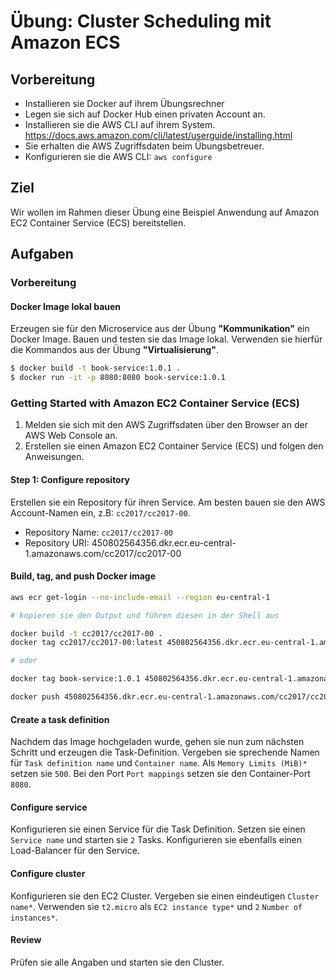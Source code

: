 # Übung: Cluster Scheduling mit Amazon ECS

## Vorbereitung

* Installieren sie Docker auf ihrem Übungsrechner
* Legen sie sich auf Docker Hub einen privaten Account an.
* Installieren sie die AWS CLI auf ihrem System. https://docs.aws.amazon.com/cli/latest/userguide/installing.html
* Sie erhalten die AWS Zugriffsdaten beim Übungsbetreuer.
* Konfigurieren sie die AWS CLI: `aws configure`

## Ziel

Wir wollen im Rahmen dieser Übung eine Beispiel Anwendung auf Amazon EC2 Container Service (ECS) bereitstellen.

## Aufgaben

### Vorbereitung

#### Docker Image lokal bauen

Erzeugen sie für den Microservice aus der Übung __"Kommunikation"__ ein Docker Image. 
Bauen und testen sie das Image lokal. Verwenden sie hierfür die Kommandos aus der Übung __"Virtualisierung"__.

```bash
$ docker build -t book-service:1.0.1 .
$ docker run -it -p 8080:8080 book-service:1.0.1
```

### Getting Started with Amazon EC2 Container Service (ECS)

1. Melden sie sich mit den AWS Zugriffsdaten über den Browser an der AWS Web Console an.
2. Erstellen sie einen Amazon EC2 Container Service (ECS) und folgen den Anweisungen.

#### Step 1: Configure repository

Erstellen sie ein Repository für ihren Service. Am besten bauen sie den AWS Account-Namen ein, z.B: `cc2017/cc2017-00`.
* Repository Name: `cc2017/cc2017-00`
* Repository URI: 450802564356.dkr.ecr.eu-central-1.amazonaws.com/cc2017/cc2017-00

#### Build, tag, and push Docker image

```bash
aws ecr get-login --no-include-email --region eu-central-1

# kopieren sie den Output und führen diesen in der Shell aus

docker build -t cc2017/cc2017-00 .
docker tag cc2017/cc2017-00:latest 450802564356.dkr.ecr.eu-central-1.amazonaws.com/cc2017/cc2017-00:latest

# oder

docker tag book-service:1.0.1 450802564356.dkr.ecr.eu-central-1.amazonaws.com/cc2017/cc2017-00:latest

docker push 450802564356.dkr.ecr.eu-central-1.amazonaws.com/cc2017/cc2017-00:latest
```

#### Create a task definition

Nachdem das Image hochgeladen wurde, gehen sie nun zum nächsten Schritt und erzeugen die Task-Definition.
Vergeben sie sprechende Namen für `Task definition name` und `Container name`. Als `Memory Limits (MiB)*` setzen sie `500`.
Bei den Port `Port mappings` setzen sie den Container-Port `8080`.

#### Configure service

Konfigurieren sie einen Service für die Task Definition. Setzen sie einen `Service name` und starten sie `2` Tasks.
Konfigurieren sie ebenfalls einen Load-Balancer für den Service.

#### Configure cluster

Konfigurieren sie den EC2 Cluster. Vergeben sie einen eindeutigen `Cluster name*`. Verwenden sie `t2.micro` als `EC2 instance type*` und `2` `Number of instances*`.

#### Review

Prüfen sie alle Angaben und starten sie den Cluster.
